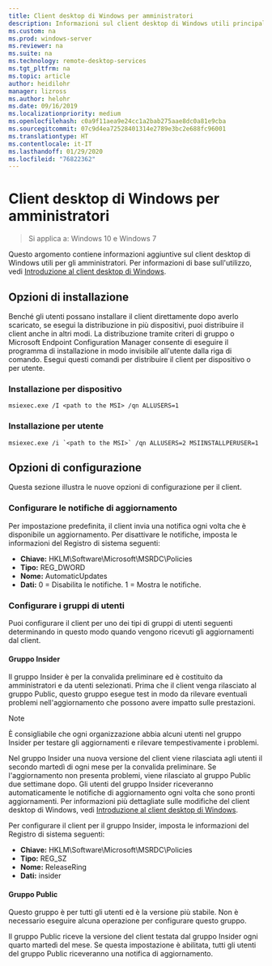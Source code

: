 ```yaml
---
title: Client desktop di Windows per amministratori
description: Informazioni sul client desktop di Windows utili principalmente per gli amministratori.
ms.custom: na
ms.prod: windows-server
ms.reviewer: na
ms.suite: na
ms.technology: remote-desktop-services
ms.tgt_pltfrm: na
ms.topic: article
author: heidilohr
manager: lizross
ms.author: helohr
ms.date: 09/16/2019
ms.localizationpriority: medium
ms.openlocfilehash: c0a9f11aea9e24cc1a2bab275aae8dc0a81e9cba
ms.sourcegitcommit: 07c9d4ea72528401314e2789e3bc2e688fc96001
ms.translationtype: HT
ms.contentlocale: it-IT
ms.lasthandoff: 01/29/2020
ms.locfileid: "76822362"
---
```

# <a name="windows-desktop-client-for-admins"></a>Client desktop di Windows per amministratori

>Si applica a: Windows 10 e Windows 7

Questo argomento contiene informazioni aggiuntive sul client desktop di Windows utili per gli amministratori. Per informazioni di base sull'utilizzo, vedi [Introduzione al client desktop di Windows](windowsdesktop.md).

## <a name="installation-options"></a>Opzioni di installazione

Benché gli utenti possano installare il client direttamente dopo averlo scaricato, se esegui la distribuzione in più dispositivi, puoi distribuire il client anche in altri modi. La distribuzione tramite criteri di gruppo o Microsoft Endpoint Configuration Manager consente di eseguire il programma di installazione in modo invisibile all'utente dalla riga di comando. Esegui questi comandi per distribuire il client per dispositivo o per utente.

### <a name="per-device-installation"></a>Installazione per dispositivo

```
msiexec.exe /I <path to the MSI> /qn ALLUSERS=1
```

### <a name="per-user-installation"></a>Installazione per utente

```
msiexec.exe /i `<path to the MSI>` /qn ALLUSERS=2 MSIINSTALLPERUSER=1
```

## <a name="configuration-options"></a>Opzioni di configurazione

Questa sezione illustra le nuove opzioni di configurazione per il client.

### <a name="configure-update-notifications"></a>Configurare le notifiche di aggiornamento

Per impostazione predefinita, il client invia una notifica ogni volta che è disponibile un aggiornamento. Per disattivare le notifiche, imposta le informazioni del Registro di sistema seguenti:

- **Chiave:** HKLM\Software\Microsoft\MSRDC\Policies
- **Tipo:** REG_DWORD
- **Nome:** AutomaticUpdates
- **Dati:** 0 = Disabilita le notifiche. 1 = Mostra le notifiche.

### <a name="configure-user-groups"></a>Configurare i gruppi di utenti

Puoi configurare il client per uno dei tipi di gruppi di utenti seguenti determinando in questo modo quando vengono ricevuti gli aggiornamenti dal client.

#### <a name="insider-group"></a>Gruppo Insider

Il gruppo Insider è per la convalida preliminare ed è costituito da amministratori e da utenti selezionati. Prima che il client venga rilasciato al gruppo Public, questo gruppo esegue test in modo da rilevare eventuali problemi nell'aggiornamento che possono avere impatto sulle prestazioni.

> [!NOTE]
> È consigliabile che ogni organizzazione abbia alcuni utenti nel gruppo Insider per testare gli aggiornamenti e rilevare tempestivamente i problemi.

Nel gruppo Insider una nuova versione del client viene rilasciata agli utenti il secondo martedì di ogni mese per la convalida preliminare. Se l'aggiornamento non presenta problemi, viene rilasciato al gruppo Public due settimane dopo. Gli utenti del gruppo Insider riceveranno automaticamente le notifiche di aggiornamento ogni volta che sono pronti aggiornamenti. Per informazioni più dettagliate sulle modifiche del client desktop di Windows, vedi [Introduzione al client desktop di Windows](windowsdesktop-whatsnew.md).

Per configurare il client per il gruppo Insider, imposta le informazioni del Registro di sistema seguenti:

- **Chiave:** HKLM\Software\Microsoft\MSRDC\Policies
- **Tipo:** REG_SZ
- **Nome:** ReleaseRing
- **Dati:** insider

#### <a name="public-group"></a>Gruppo Public

Questo gruppo è per tutti gli utenti ed è la versione più stabile. Non è necessario eseguire alcuna operazione per configurare questo gruppo.

Il gruppo Public riceve la versione del client testata dal gruppo Insider ogni quarto martedì del mese. Se questa impostazione è abilitata, tutti gli utenti del gruppo Public riceveranno una notifica di aggiornamento.
